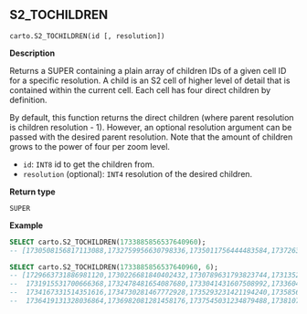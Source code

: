 ## S2_TOCHILDREN

```sql:signature
carto.S2_TOCHILDREN(id [, resolution])
```

**Description**

Returns a SUPER containing a plain array of children IDs of a given cell ID for a specific resolution.
A child is an S2 cell of higher level of detail that is contained within the current cell. Each cell has four direct children by definition.

By default, this function returns the direct children (where parent resolution is children resolution - 1). However, an optional resolution argument can be passed with the desired parent resolution. Note that the amount of children grows to the power of four per zoom level.

* `id`: `INT8` id to get the children from.
* `resolution` (optional): `INT4` resolution of the desired children.

**Return type**

`SUPER`

**Example**

```sql
SELECT carto.S2_TOCHILDREN(1733885856537640960);
-- [1730508156817113088,1732759956630798336,1735011756444483584,1737263556258168832]

SELECT carto.S2_TOCHILDREN(1733885856537640960, 6);
-- [1729663731886981120,1730226681840402432,1730789631793823744,1731352581747245056,
--  1731915531700666368,1732478481654087680,1733041431607508992,1733604381560930304,
--  1734167331514351616,1734730281467772928,1735293231421194240,1735856181374615552,
--  1736419131328036864,1736982081281458176,1737545031234879488,1738107981188300800]
```
